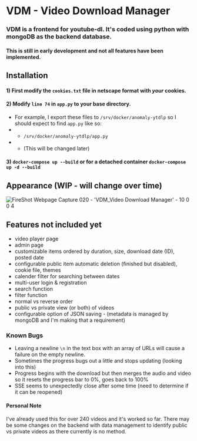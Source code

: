# VDM - Video Download Manager

### VDM is a frontend for youtube-dl. It's coded using python with mongoDB as the backend database.

#### This is still in early development and not all features have been implemented.

## Installation

#### 1) First modify the `cookies.txt` file in netscape format with *your* cookies.

#### 2) Modify `line 74` in `app.py` to your base directory. 
- For example, I export these files to `/srv/docker/anomaly-ytdlp` so I should expect to find `app.py` like so:
- - `/srv/docker/anomaly-ytdlp/app.py` 
- - \(This will be changed later\)

#### 3) `docker-compose up --build` or for a detached container `docker-compose up -d --build`

## Appearance (WIP - will change over time)

![FireShot Webpage Capture 020 - 'VDM_Video Download Manager' - 10 0 0 4](https://github.com/samstarnes/vdm/assets/19420604/b54b9fe4-b0cf-460f-82a6-7a15c12d1842)


## Features not included yet
- video player page
- admin page
- customizable items ordered by duration, size, download date (ID), posted date
- configurable public item automatic deletion (finished but disabled), cookie file, themes
- calender filter for searching between dates
- multi-user login & registration
- search function
- filter function
- normal vs reverse order 
- public vs private view (or both) of videos
- configurable option of JSON saving - (metadata is managed by mongoDB and I'm making that a requirement)

### Known Bugs
- Leaving a newline `\n` in the text box with an array of URLs will cause a failure on the empty newline.
- Sometimes the progress bugs out a little and stops updating (looking into this)
- Progress begins with the download but then merges the audio and video so it resets the progress bar to 0%, goes back to 100%
- SSE seems to unexpectedly close after some time (need to determine if it can be reopened)

#### Personal Note
I've already used this for over 240 videos and it's worked so far. There may be some changes on the backend with data management to identify public vs private videos as there currently is no method.
